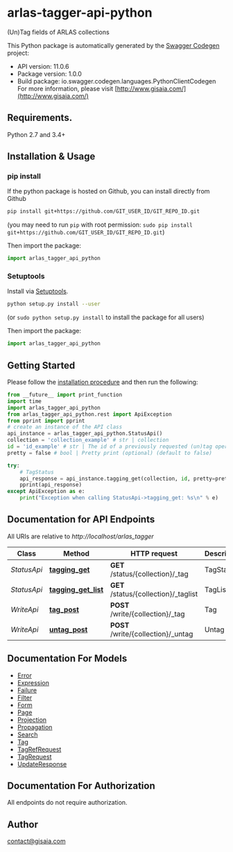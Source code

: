 # arlas-tagger-api-python
(Un)Tag fields of ARLAS collections

This Python package is automatically generated by the [Swagger Codegen](https://github.com/swagger-api/swagger-codegen) project:

- API version: 11.0.6
- Package version: 1.0.0
- Build package: io.swagger.codegen.languages.PythonClientCodegen
For more information, please visit [http://www.gisaia.com/](http://www.gisaia.com/)

## Requirements.

Python 2.7 and 3.4+

## Installation & Usage
### pip install

If the python package is hosted on Github, you can install directly from Github

```sh
pip install git+https://github.com/GIT_USER_ID/GIT_REPO_ID.git
```
(you may need to run `pip` with root permission: `sudo pip install git+https://github.com/GIT_USER_ID/GIT_REPO_ID.git`)

Then import the package:
```python
import arlas_tagger_api_python 
```

### Setuptools

Install via [Setuptools](http://pypi.python.org/pypi/setuptools).

```sh
python setup.py install --user
```
(or `sudo python setup.py install` to install the package for all users)

Then import the package:
```python
import arlas_tagger_api_python
```

## Getting Started

Please follow the [installation procedure](#installation--usage) and then run the following:

```python
from __future__ import print_function
import time
import arlas_tagger_api_python
from arlas_tagger_api_python.rest import ApiException
from pprint import pprint
# create an instance of the API class
api_instance = arlas_tagger_api_python.StatusApi()
collection = 'collection_example' # str | collection
id = 'id_example' # str | The id of a previously requested (un)tag operation.
pretty = false # bool | Pretty print (optional) (default to false)

try:
    # TagStatus
    api_response = api_instance.tagging_get(collection, id, pretty=pretty)
    pprint(api_response)
except ApiException as e:
    print("Exception when calling StatusApi->tagging_get: %s\n" % e)

```

## Documentation for API Endpoints

All URIs are relative to *http://localhost/arlas_tagger*

Class | Method | HTTP request | Description
------------ | ------------- | ------------- | -------------
*StatusApi* | [**tagging_get**](docs/StatusApi.md#tagging_get) | **GET** /status/{collection}/_tag | TagStatus
*StatusApi* | [**tagging_get_list**](docs/StatusApi.md#tagging_get_list) | **GET** /status/{collection}/_taglist | TagList
*WriteApi* | [**tag_post**](docs/WriteApi.md#tag_post) | **POST** /write/{collection}/_tag | Tag
*WriteApi* | [**untag_post**](docs/WriteApi.md#untag_post) | **POST** /write/{collection}/_untag | Untag


## Documentation For Models

 - [Error](docs/Error.md)
 - [Expression](docs/Expression.md)
 - [Failure](docs/Failure.md)
 - [Filter](docs/Filter.md)
 - [Form](docs/Form.md)
 - [Page](docs/Page.md)
 - [Projection](docs/Projection.md)
 - [Propagation](docs/Propagation.md)
 - [Search](docs/Search.md)
 - [Tag](docs/Tag.md)
 - [TagRefRequest](docs/TagRefRequest.md)
 - [TagRequest](docs/TagRequest.md)
 - [UpdateResponse](docs/UpdateResponse.md)


## Documentation For Authorization

 All endpoints do not require authorization.


## Author

contact@gisaia.com

